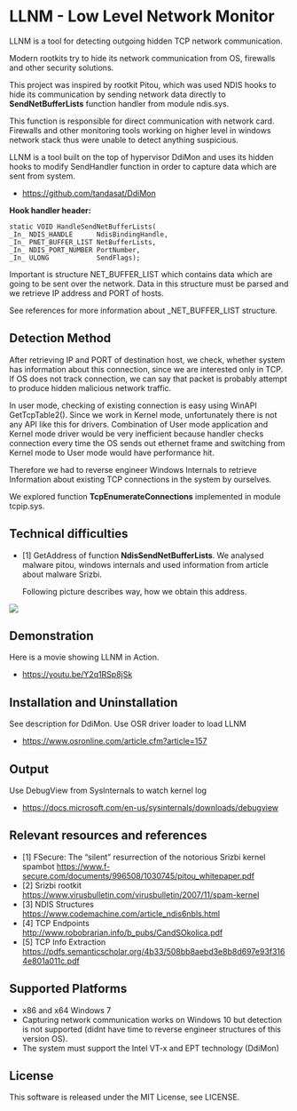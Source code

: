 
LLNM - Low Level Network Monitor
=======

LLNM is a tool for detecting outgoing hidden TCP network communication.

Modern rootkits try to hide its network communication from OS, firewalls 
and other security solutions.

This project was inspired by rootkit Pitou, which was used NDIS hooks to 
hide its communication by sending network data directly to **SendNetBufferLists** 
function handler from module ndis.sys. 

This function is responsible for direct communication with network card.
Firewalls and other monitoring tools working on higher level in windows 
network stack thus were unable to detect anything suspicious.


LLNM is a tool built on the top of hypervisor DdiMon and uses its hidden 
hooks to modify SendHandler function in order to capture data which are
sent from system.

- https://github.com/tandasat/DdiMon

**Hook handler header:**

	static VOID HandleSendNetBufferLists(
	_In_ NDIS_HANDLE      NdisBindingHandle,
	_In_ PNET_BUFFER_LIST NetBufferLists,
	_In_ NDIS_PORT_NUMBER PortNumber,
	_In_ ULONG            SendFlags);

Important is structure NET_BUFFER_LIST which contains data which are going to be sent over the network.
Data in this structure must be parsed and we retrieve 
IP address and PORT of hosts.

See references for more information about _NET_BUFFER_LIST structure.


Detection Method
--------------------------------

After retrieving IP and PORT of destination host, we check, whether system
has information about this connection, since we are interested only in TCP.
If OS does not track connection, we can say that packet is probably attempt
to produce hidden malicious network traffic.

In user mode, checking of existing connection is easy using WinAPI GetTcpTable2().
Since we work in Kernel mode, unfortunately there is not any API like this for drivers.
Combination of User mode application and Kernel mode driver would be very inefficient
because handler checks connection every time the OS sends out ethernet frame and
switching from Kernel mode to User mode would have performance hit. 

Therefore we had to reverse engineer Windows Internals to retrieve Information
about existing TCP connections in the system by ourselves.

We explored function **TcpEnumerateConnections** implemented in module tcpip.sys.
	
Technical difficulties
--------------------------------

- [1] GetAddress of function **NdisSendNetBufferLists**.
	  We analysed malware pitou, windows internals and used information
	  from article about malware Srizbi.

	 Following picture describes way, how we obtain this address.

![](https://raw.githubusercontent.com/MKiwi/DdiMon/master/path/pictures/ndis_structures_flow.png)



Demonstration
--------------------------------

Here is a movie showing LLNM in Action.
- https://youtu.be/Y2q1RSp8jSk



Installation and Uninstallation
--------------------------------
See description for DdiMon.
Use OSR driver loader to load LLNM 
- https://www.osronline.com/article.cfm?article=157



Output
-------
Use DebugView from SysInternals to watch kernel log
- https://docs.microsoft.com/en-us/sysinternals/downloads/debugview


Relevant resources and references
-----------


- [1] FSecure: The “silent” resurrection of the notorious Srizbi kernel spambot
		 https://www.f-secure.com/documents/996508/1030745/pitou_whitepaper.pdf
- [2] Srizbi rootkit
	      https://www.virusbulletin.com/virusbulletin/2007/11/spam-kernel
- [3] NDIS Structures
	      https://www.codemachine.com/article_ndis6nbls.html
- [4] TCP Endpoints
	      http://www.robobrarian.info/b_pubs/CandSOkolica.pdf
- [5] TCP Info Extraction
			  https://pdfs.semanticscholar.org/4b33/508bb8aebd3e8b8d697e93f3164e801a011c.pdf
	  





Supported Platforms
----------------------
- x86 and x64 Windows 7
- Capturing network communication works on Windows 10 but detection is not
  supported (didnt have time to reverse engineer structures of this version OS).
- The system must support the Intel VT-x and EPT technology (DdiMon)


License
--------
This software is released under the MIT License, see LICENSE.
